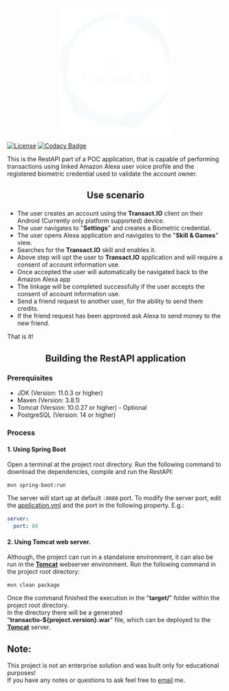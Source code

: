 <p align="center">
  <img src="src/main/resources/static/img/brand/transactio-logo-no-background.png" alt="Logo" height="300" />
</p>

[![License](https://img.shields.io/pypi/l/thumbnails.svg)](https://github.com/erik1608/transactio/blob/main/LICENSE)
[![Codacy Badge](https://app.codacy.com/project/badge/Grade/caa6643d42954c1b95850d09c513040e)](https://www.codacy.com/gh/erik1608/transactio/dashboard?utm_source=github.com&amp;utm_medium=referral&amp;utm_content=erik1608/transactio&amp;utm_campaign=Badge_Grade)

This is the RestAPI part of a POC application, that is capable of performing transactions using linked Amazon Alexa user
voice profile
and the registered biometric credential used to validate the account owner.

## <p style="text-align: center;" >Use scenario</p>

* The user creates an account using the **Transact.IO** client on their Android (Currently only platform supported)
  device.
* The user navigates to "**Settings**" and creates a Biometric credential.
* The user opens Alexa application and navigates to the "**Skill & Games**" view.
* Searches for the **Transact.IO** skill and enables it.
* Above step will opt the user to **Transact.IO** application and will require a consent of account information use.
* Once accepted the user will automatically be navigated back to the Amazon Alexa app
* The linkage will be completed successfully if the user accepts the consent of account information use.
* Send a friend request to another user, for the ability to send them credits.
* If the friend request has been approved ask Alexa to send money to the new friend.

That is it!

## <p style="text-align: center;" >Building the RestAPI application</p>

### Prerequisites

* JDK (Version: 11.0.3 or higher)
* Maven (Version: 3.8.1)
* Tomcat (Version: 10.0.27 or higher) - Optional
* PostgreSQL (Version: 14 or higher)

### Process

#### 1. Using Spring Boot

Open a terminal at the project root directory.
Run the following command to download the dependencies, compile and run the RestAPI:

```commandline
mvn spring-boot:run
```

The server will start up at default ``:8080`` port.
To modify the server port, edit the <a href="src/main/resources/application.yml#L5">application.yml</a> and the port in the
following property. E.g.:

```yaml
server:
  port: 80
```

#### 2. Using Tomcat web server.

Although, the project can run in a standalone environment, it can also be run in the <u>**Tomcat**</u> webserver
environment.
Run the following command in the project root directory:

```commandline
mvn clean package
```

Once the command finished the execution in the "**target/**" folder within the project root directory. <br>
In the directory there will be a generated "**transactio-${project.version}.war**" file, which can be deployed to
the <u>**Tomcat**</u> server.

## Note:

This project is not an enterprise solution and was built only for educational purposes!<br>
If you have any notes or questions to ask feel free to <a href="mailto:erikterdavtyan@gmail.com">email</a> me.

